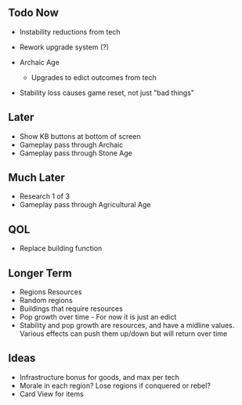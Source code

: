 ## Todo Now

- Instability reductions from tech
- Rework upgrade system (?)

- Archaic Age
   - Upgrades to edict outcomes from tech
   
- Stability loss causes game reset, not just "bad things"


## Later

- Show KB buttons at bottom of screen
- Gameplay pass through Archaic
- Gameplay pass through Stone Age

## Much Later

- Research 1 of 3
- Gameplay pass through Agricultural Age

## QOL

- Replace building function

## Longer Term

- Regions Resources
- Random regions
- Buildings that require resources
- Pop growth over time - For now it is just an edict
- Stability and pop growth are resources, and have a midline values. Various effects can push them up/down but will return over time

## Ideas

- Infrastructure bonus for goods, and max per tech
- Morale in each region? Lose regions if conquered or rebel?
- Card View for items

